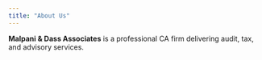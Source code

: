 ```yaml
---
title: "About Us"
---
```

**Malpani & Dass Associates** is a professional CA firm delivering audit, tax, and advisory services.
